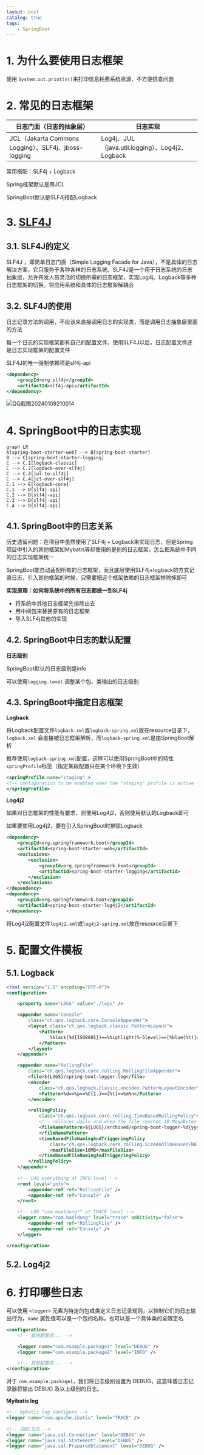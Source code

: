 ```yaml
---
layout: post   	
catalog: true 	
tags:
    - SpringBoot
---
```




# 1. 为什么要使用日志框架

使用 `System.out.println()`来打印信息耗费系统资源，不方便排查问题

# 2. 常见的日志框架

| 日志门面（日志的抽象层）      | 日志实现                    |
| ----------------------------- | --------------------------- |
| JCL（Jakarta Commons Logging）、SLF4j、jboss-logging | Log4j、JUL（java.util.logging）、Log4j2、Logback |

常用搭配：SLF4j + Logback

Spring框架默认是用JCL

SpringBoot默认是SLF4j搭配Logback

# 3. [SLF4J](http://www.slf4j.org/)

## 3.1. SLF4J的定义

SLF4J ，即简单日志门面（Simple Logging Facade for Java），不是具体的日志解决方案，它只服务于各种各样的日志系统。SLF4J是一个用于日志系统的日志抽象层，允许开发人员灵活的切换所需的日志框架，实现Log4j、Logback等多种日志框架的切换。将应用系统和具体的日志框架解耦合

## 3.2. SLF4J的使用

日志记录方法的调用，不应该来直接调用日志的实现类，而是调用日志抽象层里面的方法

每一个日志的实现框架都有自己的配置文件。使用SLF4J以后，日志配置文件还是日志实现框架的配置文件

SLF4J的唯一强制依赖项是slf4j-api

```xml
<dependency>
	<groupId>org.slf4j</groupId>
	<artifactId>slf4j-api</artifactId>
</dependency>
```

![QQ截图20240109210014](F:\笔记\博客\文章图片\QQ截图20240109210014.png)


# 4. SpringBoot中的日志实现

```mermaid
graph LR 
A[spring-boot-starter-web] --> B[spring-boot-starter] 
B --> C[spring-boot-starter-logging] 
C --> C.1[logback-classic]
C --> C.2[logback-over-slf4j]
C --> C.3[jul-to-slf4j]
C --> C.4[jcl-over-slf4j]
C.1 --> E[logback-core]
C.1 --> D[slf4j-api]
C.2 --> D[slf4j-api]
C.3 --> D[slf4j-api]
C.4 --> D[slf4j-api]
```

## 4.1. SpringBoot中的日志关系

历史遗留问题：在项目中虽然使用了SLF4j + Logback来实现日志，但是Spring项目中引入的其他框架如Mybatis等却使用的是别的日志框架，怎么把系统中不同的日志实现框架统一

SpringBoot能自动适配所有的日志框架，而且底层使用SLF4j+logback的方式记录日志，引入其他框架的时候，只需要把这个框架依赖的日志框架排除掉即可

**实现原理：如何将系统中的所有日志都统一到SLF4j**

- 将系统中其他日志框架先排除出去
- 用中间包来替换原有的日志框架
- 导入SLF4j其他的实现

## 4.2. SpringBoot中日志的默认配置

**日志级别**

SpringBoot默认的日志级别是info

可以使用`logging.level` 调整某个包、类输出的日志级别

## 4.3. SpringBoot中指定日志框架

**Logback**

将Logback配置文件`logback.xml`或`logback-spring.xml`放在resource目录下，`logback.xml` 会直接被日志框架解析，而`logback-spring.xml`是由SpringBoot解析

推荐使用`logback-spring.xml`配置，这样可以使用SpringBoot中的特性`springProfile`标签（指定某段配置只在某个环境下生效）

```xml
<springProfile name="staging" >
<!-- configuration to be enabled when the "staging" profile is active -->
</springProfile>
```

**Log4j2**

如果对日志框架的性能有要求，则使用Log4j2，否则使用默认的Logback即可

如果要使用Log4j2，要在引入SpringBoot时排除Logback

```xml
<dependency>
    <groupId>org.springframework.boot</groupId>
    <artifactId>spring-boot-starter-web</artifactId>
    <exclusions>
        <exclusion>
            <groupId>org.springframework.boot</groupId>
            <artifactId>spring-boot-starter-logging</artifactId>
        </exclusion>
    </exclusions>
</dependency>
<dependency>
    <groupId>org.springframework.boot</groupId>
    <artifactId>spring-boot-starter-log4j2</artifactId>
</dependency>
```

将Log4j2配置文件`log4j2.xml`或`log4j2-spring.xml`放在resource目录下

# 5. 配置文件模板

## 5.1. Logback

```xml
<?xml version="1.0" encoding="UTF-8"?>
<configuration>

    <property name="LOGS" value="./logs" />

    <appender name="Console"
        class="ch.qos.logback.core.ConsoleAppender">
        <layout class="ch.qos.logback.classic.PatternLayout">
            <Pattern>
                %black(%d{ISO8601})==%highlight(%-5level)==[%blue(%t)]==%yellow(%C{1.}): %msg%n%throwable
            </Pattern>
        </layout>
    </appender>

    <appender name="RollingFile"
        class="ch.qos.logback.core.rolling.RollingFileAppender">
        <file>${LOGS}/spring-boot-logger.log</file>
        <encoder
            class="ch.qos.logback.classic.encoder.PatternLayoutEncoder">
            <Pattern>%d==%p==%C{1.}==[%t]==%m%n</Pattern>
        </encoder>

        <rollingPolicy
            class="ch.qos.logback.core.rolling.TimeBasedRollingPolicy">
            <!-- rollover daily and when the file reaches 10 MegaBytes -->
            <fileNamePattern>${LOGS}/archived/spring-boot-logger-%d{yyyy-MM-dd}.%i.log
            </fileNamePattern>
            <timeBasedFileNamingAndTriggeringPolicy
                class="ch.qos.logback.core.rolling.SizeAndTimeBasedFNATP">
                <maxFileSize>10MB</maxFileSize>
            </timeBasedFileNamingAndTriggeringPolicy>
        </rollingPolicy>
    </appender>
    
    <!-- LOG everything at INFO level -->
    <root level="info">
        <appender-ref ref="RollingFile" />
        <appender-ref ref="Console" />
    </root>

    <!-- LOG "com.baeldung*" at TRACE level -->
    <logger name="com.baeldung" level="trace" additivity="false">
        <appender-ref ref="RollingFile" />
        <appender-ref ref="Console" />
    </logger>

</configuration>
```

## 5.2. Log4j2










# 6. 打印哪些日志

可以使用 `<logger>` 元素为特定的包或类定义日志记录规则，以控制它们的日志输出行为，`name` 属性值可以是一个包的名称，也可以是一个具体类的全限定名

```xml
<configuration>
    <!-- 其他配置项... -->

    <logger name="com.example.package1" level="DEBUG" />
    <logger name="com.example.package2" level="INFO" />

    <!-- 其他配置项... -->
</configuration>
```

对于 `com.example.package1`，我们将日志级别设置为 DEBUG，这意味着日志记录器将输出 DEBUG 及以上级别的日志。

**Myibatis log**

```xml
<!-- mybatis log configure -->  
<logger name="com.apache.ibatis" level="TRACE" />  
  
<!-- JDBC日志 -->  
<logger name="java.sql.Connection" level="DEBUG" />  
<logger name="java.sql.Statement" level="DEBUG" />  
<logger name="java.sql.PreparedStatement" level="DEBUG" />
```